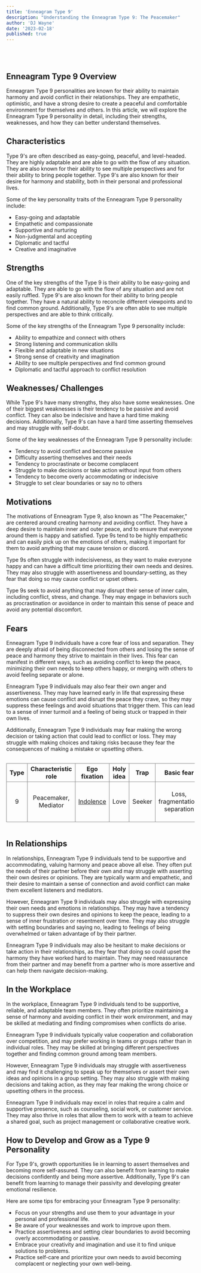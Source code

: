 ```yaml
---
title: 'Enneagram Type 9'
description: "Understanding the Enneagram Type 9: The Peacemaker"
author: 'DJ Wayne'
date: '2023-02-18'
published: true
---
```


<script>
	import  Carousel  from "../lib/components/molecules/Carousel.svelte";
</script>

<Carousel type={9} />

<br>
<br>

## Enneagram Type 9 Overview


Enneagram Type 9 personalities are known for their ability to maintain harmony and avoid conflict in their relationships. They are empathetic, optimistic, and have a strong desire to create a peaceful and comfortable environment for themselves and others. In this article, we will explore the Enneagram Type 9 personality in detail, including their strengths, weaknesses, and how they can better understand themselves.

## Characteristics

Type 9's are often described as easy-going, peaceful, and level-headed. They are highly adaptable and are able to go with the flow of any situation. They are also known for their ability to see multiple perspectives and for their ability to bring people together. Type 9's are also known for their desire for harmony and stability, both in their personal and professional lives.

Some of the key personality traits of the Enneagram Type 9 personality include:

- Easy-going and adaptable
- Empathetic and compassionate
- Supportive and nurturing
- Non-judgmental and accepting
- Diplomatic and tactful
- Creative and imaginative

## Strengths

One of the key strengths of the Type 9 is their ability to be easy-going and adaptable. They are able to go with the flow of any situation and are not easily ruffled. Type 9's are also known for their ability to bring people together. They have a natural ability to reconcile different viewpoints and to find common ground. Additionally, Type 9's are often able to see multiple perspectives and are able to think critically.

Some of the key strengths of the Enneagram Type 9 personality include:

- Ability to empathize and connect with others
- Strong listening and communication skills
- Flexible and adaptable in new situations
- Strong sense of creativity and imagination
- Ability to see multiple perspectives and find common ground
- Diplomatic and tactful approach to conflict resolution

## Weaknesses/ Challenges

While Type 9's have many strengths, they also have some weaknesses. One of their biggest weaknesses is their tendency to be passive and avoid conflict. They can also be indecisive and have a hard time making decisions. Additionally, Type 9's can have a hard time asserting themselves and may struggle with self-doubt.

Some of the key weaknesses of the Enneagram Type 9 personality include:

- Tendency to avoid conflict and become passive
- Difficulty asserting themselves and their needs
- Tendency to procrastinate or become complacent
- Struggle to make decisions or take action without input from others
- Tendency to become overly accommodating or indecisive
- Struggle to set clear boundaries or say no to others

## Motivations

The motivations of Enneagram Type 9, also known as "The Peacemaker," are centered around creating harmony and avoiding conflict. They have a deep desire to maintain inner and outer peace, and to ensure that everyone around them is happy and satisfied. Type 9s tend to be highly empathetic and can easily pick up on the emotions of others, making it important for them to avoid anything that may cause tension or discord.

Type 9s often struggle with indecisiveness, as they want to make everyone happy and can have a difficult time prioritizing their own needs and desires. They may also struggle with assertiveness and boundary-setting, as they fear that doing so may cause conflict or upset others.

Type 9s seek to avoid anything that may disrupt their sense of inner calm, including conflict, stress, and change. They may engage in behaviors such as procrastination or avoidance in order to maintain this sense of peace and avoid any potential discomfort.

## Fears

Enneagram Type 9 individuals have a core fear of loss and separation. They are deeply afraid of being disconnected from others and losing the sense of peace and harmony they strive to maintain in their lives. This fear can manifest in different ways, such as avoiding conflict to keep the peace, minimizing their own needs to keep others happy, or merging with others to avoid feeling separate or alone.

Enneagram Type 9 individuals may also fear their own anger and assertiveness. They may have learned early in life that expressing these emotions can cause conflict and disrupt the peace they crave, so they may suppress these feelings and avoid situations that trigger them. This can lead to a sense of inner turmoil and a feeling of being stuck or trapped in their own lives.

Additionally, Enneagram Type 9 individuals may fear making the wrong decision or taking action that could lead to conflict or loss. They may struggle with making choices and taking risks because they fear the consequences of making a mistake or upsetting others.

<div class="scroll-table">

| Type | Characteristic role  | Ego fixation                                        | Holy idea | Trap   | Basic fear                      | Basic desire             | [Temptation](https://en.wikipedia.org/wiki/Temptation) | [Vice](https://en.wikipedia.org/wiki/Seven_deadly_sins)/Passion | [Virtue](https://en.wikipedia.org/wiki/Virtue)      | Stress/ Disintegration | Security/ Integration |
| ---- | -------------------- | --------------------------------------------------- | --------- | ------ | ------------------------------- | ------------------------ | ------------------------------------------------------ | --------------------------------------------------------------- | --------------------------------------------------- | ---------------------- | --------------------- |
| 9    | Peacemaker, Mediator | [Indolence](https://en.wikipedia.org/wiki/Laziness) | Love      | Seeker | Loss, fragmentation, separation | Wholeness, peace of mind | Avoiding conflicts, avoiding self-assertion            | [Sloth](https://en.wikipedia.org/wiki/Sloth_(deadly_sin))       | [Action](https://en.wikipedia.org/wiki/Proactivity) | 6                      | 3                     |

</div>

## In Relationships

In relationships, Enneagram Type 9 individuals tend to be supportive and accommodating, valuing harmony and peace above all else. They often put the needs of their partner before their own and may struggle with asserting their own desires or opinions. They are typically warm and empathetic, and their desire to maintain a sense of connection and avoid conflict can make them excellent listeners and mediators.

However, Enneagram Type 9 individuals may also struggle with expressing their own needs and emotions in relationships. They may have a tendency to suppress their own desires and opinions to keep the peace, leading to a sense of inner frustration or resentment over time. They may also struggle with setting boundaries and saying no, leading to feelings of being overwhelmed or taken advantage of by their partner.

Enneagram Type 9 individuals may also be hesitant to make decisions or take action in their relationships, as they fear that doing so could upset the harmony they have worked hard to maintain. They may need reassurance from their partner and may benefit from a partner who is more assertive and can help them navigate decision-making.

## In the Workplace

In the workplace, Enneagram Type 9 individuals tend to be supportive, reliable, and adaptable team members. They often prioritize maintaining a sense of harmony and avoiding conflict in their work environment, and may be skilled at mediating and finding compromises when conflicts do arise.

Enneagram Type 9 individuals typically value cooperation and collaboration over competition, and may prefer working in teams or groups rather than in individual roles. They may be skilled at bringing different perspectives together and finding common ground among team members.

However, Enneagram Type 9 individuals may struggle with assertiveness and may find it challenging to speak up for themselves or assert their own ideas and opinions in a group setting. They may also struggle with making decisions and taking action, as they may fear making the wrong choice or upsetting others in the process.

Enneagram Type 9 individuals may excel in roles that require a calm and supportive presence, such as counseling, social work, or customer service. They may also thrive in roles that allow them to work with a team to achieve a shared goal, such as project management or collaborative creative work.

## How to Develop and Grow as a Type 9 Personality

For Type 9's, growth opportunities lie in learning to assert themselves and becoming more self-assured. They can also benefit from learning to make decisions confidently and being more assertive. Additionally, Type 9's can benefit from learning to manage their passivity and developing greater emotional resilience.

Here are some tips for embracing your Enneagram Type 9 personality:

- Focus on your strengths and use them to your advantage in your personal and professional life.
- Be aware of your weaknesses and work to improve upon them.
- Practice assertiveness and setting clear boundaries to avoid becoming overly accommodating or passive.
- Embrace your creativity and imagination and use it to find unique solutions to problems.
- Practice self-care and prioritize your own needs to avoid becoming complacent or neglecting your own well-being.




<style>
.scroll-table {
    overflow-x: scroll;
}
tr {
    border: 1px solid grey;
    text-align: center;
}
td {
    border: 1px solid grey;
    text-align: center;
}
th {
    border: 1px solid grey;
    text-align: center;
}

</style>
